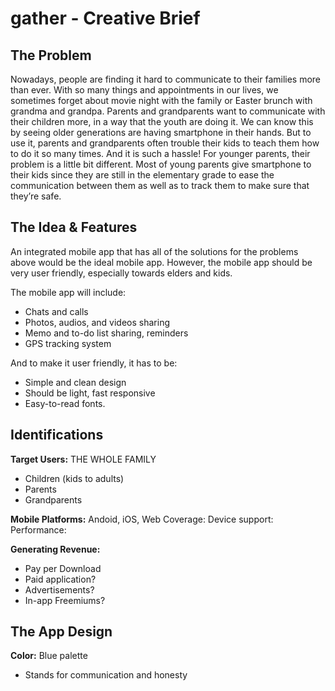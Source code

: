 # gather - Creative Brief
## The Problem

Nowadays, people are finding it hard to communicate to their families more than ever. With so many things and appointments in our lives, we sometimes forget about movie night with the family or Easter brunch with grandma and grandpa.
Parents and grandparents want to communicate with their children more, in a way that the youth are doing it. We can know this by seeing older generations are having smartphone in their hands. But to use it, parents and grandparents often trouble their kids to teach them how to do it so many times. And it is such a hassle!
For younger parents, their problem is a little bit different. Most of young parents give smartphone to their kids since they are still in the elementary grade to ease the communication between them as well as to track them to make sure that they’re safe.

## The Idea & Features

An integrated mobile app that has all of the solutions for the problems above would be the ideal mobile app. However, the mobile app should be very user friendly, especially towards elders and kids.

The mobile app will include:
-	Chats and calls
-	Photos, audios, and videos sharing
-	Memo and to-do list sharing, reminders
-	GPS tracking system

And to make it user friendly, it has to be:
-	Simple and clean design
-	Should be light, fast responsive
-	Easy-to-read fonts.

## Identifications

**Target Users:** THE WHOLE FAMILY
-	Children (kids to adults)
-	Parents
-	Grandparents

**Mobile Platforms:** Andoid, iOS, Web
	Coverage:
	Device support:
	Performance:

**Generating Revenue:**
-	Pay per Download
-	Paid application?
-	Advertisements?
-	In-app Freemiums?

## The App Design
**Color:** Blue palette
- Stands for communication and honesty
